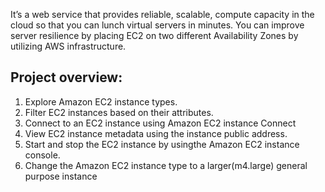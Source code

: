 It’s a web service that provides reliable, scalable, compute capacity in the cloud so that you can lunch virtual servers in minutes. 
You can improve server resilience by placing EC2 on two different Availability Zones by utilizing AWS infrastructure.

## Project overview:
1. Explore Amazon EC2 instance types.
2. Filter EC2 instances based on their attributes.
3. Connect to an EC2 instance using Amazon EC2 instance Connect
4. View EC2 instance metadata using the instance public address.
5. Start and stop the EC2 instance by usingthe Amazon EC2 instance console.
6. Change the Amazon EC2 instance type to a larger(m4.large) general purpose instance
